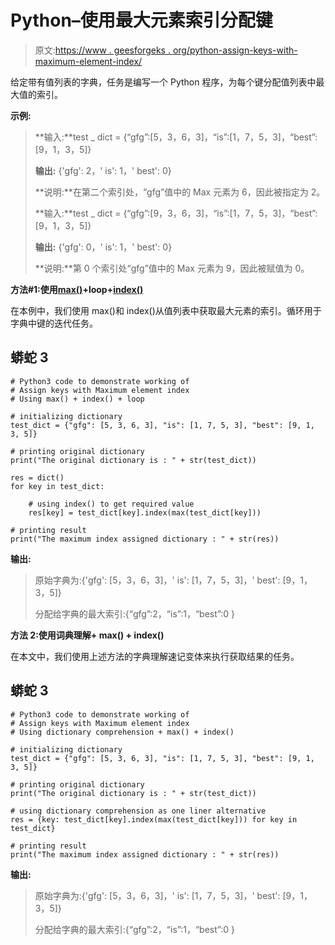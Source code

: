 # Python–使用最大元素索引分配键

> 原文:[https://www . geesforgeks . org/python-assign-keys-with-maximum-element-index/](https://www.geeksforgeeks.org/python-assign-keys-with-maximum-element-index/)

给定带有值列表的字典，任务是编写一个 Python 程序，为每个键分配值列表中最大值的索引。

**示例:**

> **输入:**test _ dict = {“gfg”:[5，3，6，3]，“is”:[1，7，5，3]，“best”:[9，1，3，5]}
> 
> **输出:** {'gfg': 2，' is': 1，' best': 0}
> 
> **说明:**在第二个索引处，“gfg”值中的 Max 元素为 6，因此被指定为 2。
> 
> **输入:**test _ dict = {“gfg”:[9，3，6，3]，“is”:[1，7，5，3]，“best”:[9，1，3，5]}
> 
> **输出:** {'gfg': 0，' is': 1，' best': 0}
> 
> **说明:**第 0 个索引处“gfg”值中的 Max 元素为 9，因此被赋值为 0。

**方法#1:使用**[**max()**](https://www.geeksforgeeks.org/max-min-python/)**+loop+**[**index()**](https://www.geeksforgeeks.org/python-list-index/)

在本例中，我们使用 max()和 index()从值列表中获取最大元素的索引。循环用于字典中键的迭代任务。

## 蟒蛇 3

```
# Python3 code to demonstrate working of
# Assign keys with Maximum element index
# Using max() + index() + loop

# initializing dictionary
test_dict = {"gfg": [5, 3, 6, 3], "is": [1, 7, 5, 3], "best": [9, 1, 3, 5]}

# printing original dictionary
print("The original dictionary is : " + str(test_dict))

res = dict()
for key in test_dict:

    # using index() to get required value
    res[key] = test_dict[key].index(max(test_dict[key]))

# printing result
print("The maximum index assigned dictionary : " + str(res))
```

**输出:**

> 原始字典为:{'gfg': [5，3，6，3]，' is': [1，7，5，3]，' best': [9，1，3，5]}
> 
> 分配给字典的最大索引:{“gfg”:2，“is”:1，“best”:0 }

**方法 2:使用词典理解+ max() + index()**

在本文中，我们使用上述方法的字典理解速记变体来执行获取结果的任务。

## 蟒蛇 3

```
# Python3 code to demonstrate working of
# Assign keys with Maximum element index
# Using dictionary comprehension + max() + index()

# initializing dictionary
test_dict = {"gfg": [5, 3, 6, 3], "is": [1, 7, 5, 3], "best": [9, 1, 3, 5]}

# printing original dictionary
print("The original dictionary is : " + str(test_dict))

# using dictionary comprehension as one liner alternative
res = {key: test_dict[key].index(max(test_dict[key])) for key in test_dict}

# printing result
print("The maximum index assigned dictionary : " + str(res))
```

**输出:**

> 原始字典为:{'gfg': [5，3，6，3]，' is': [1，7，5，3]，' best': [9，1，3，5]}
> 
> 分配给字典的最大索引:{“gfg”:2，“is”:1，“best”:0 }